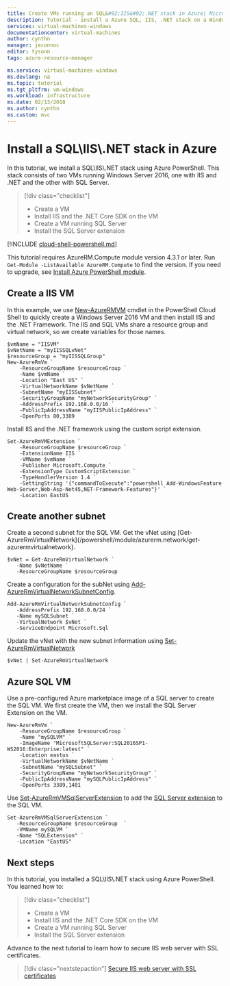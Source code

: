 ```yaml
---
title: Create VMs running an SQL&#92;IIS&#92;.NET stack in Azure| Microsoft Docs
description: Tutorial - install a Azure SQL, IIS, .NET stack on a Windows virtual machines. 
services: virtual-machines-windows
documentationcenter: virtual-machines
author: cynthn
manager: jeconnoc
editor: tysonn
tags: azure-resource-manager

ms.service: virtual-machines-windows
ms.devlang: na
ms.topic: tutorial
ms.tgt_pltfrm: vm-windows
ms.workload: infrastructure
ms.date: 02/13/2018
ms.author: cynthn
ms.custom: mvc
---
```


# Install a SQL&#92;IIS&#92;.NET stack in Azure

In this tutorial, we install a SQL&#92;IIS&#92;.NET stack using Azure PowerShell. This stack consists of two VMs running Windows Server 2016, one with IIS and .NET and the other with SQL Server.

> [!div class="checklist"]
> * Create a VM 
> * Install IIS and the .NET Core SDK on the VM
> * Create a VM running SQL Server
> * Install the SQL Server extension

[!INCLUDE [cloud-shell-powershell.md](../../../includes/cloud-shell-powershell.md)]

This tutorial requires AzureRM.Compute module version 4.3.1 or later. Run `Get-Module -ListAvailable AzureRM.Compute` to find the version. If you need to upgrade, see [Install Azure PowerShell module](/powershell/azure/install-azurerm-ps).

## Create a IIS VM 

In this example, we use [New-AzureRMVM](/powershell/module/azurerm.compute/new-azurermvm) cmdlet in the PowerShell Cloud Shell to quickly create a Windows Server 2016 VM and then install IIS and the .NET Framework. The IIS and SQL VMs share a resource group and virtual network, so we create variables for those names.


```azurepowershell-interactive
$vmName = "IISVM"
$vNetName = "myIISSQLvNet"
$resourceGroup = "myIISSQLGroup"
New-AzureRmVm `
    -ResourceGroupName $resourceGroup `
    -Name $vmName `
    -Location "East US" `
    -VirtualNetworkName $vNetName `
    -SubnetName "myIISSubnet" `
    -SecurityGroupName "myNetworkSecurityGroup" `
	-AddressPrefix 192.168.0.0/16 `
    -PublicIpAddressName "myIISPublicIpAddress" `
    -OpenPorts 80,3389 
```

Install IIS and the .NET framework using the custom script extension.

```azurepowershell-interactive
Set-AzureRmVMExtension `
    -ResourceGroupName $resourceGroup `
    -ExtensionName IIS `
    -VMName $vmName `
    -Publisher Microsoft.Compute `
    -ExtensionType CustomScriptExtension `
    -TypeHandlerVersion 1.4 `
    -SettingString '{"commandToExecute":"powershell Add-WindowsFeature Web-Server,Web-Asp-Net45,NET-Framework-Features"}' `
    -Location EastUS
```

## Create another subnet

Create a second subnet for the SQL VM. Get the vNet using [Get-AzureRmVirtualNetwork]{/powershell/module/azurerm.network/get-azurermvirtualnetwork}.

```azurepowershell-interactive
$vNet = Get-AzureRmVirtualNetwork `
   -Name $vNetName `
   -ResourceGroupName $resourceGroup
```

Create a configuration for the subNet using [Add-AzureRmVirtualNetworkSubnetConfig](/powershell/module/azurerm.network/add-azurermvirtualnetworksubnetconfig).


```azurepowershell-interactive
Add-AzureRmVirtualNetworkSubnetConfig `
   -AddressPrefix 192.168.0.0/24 `
   -Name mySQLSubnet `
   -VirtualNetwork $vNet `
   -ServiceEndpoint Microsoft.Sql
```

Update the vNet with the new subnet information using [Set-AzureRmVirtualNetwork](/powershell/module/azurerm.network/set-azurermvirtualnetwork)
   
```azurepowershell-interactive   
$vNet | Set-AzureRmVirtualNetwork
```

## Azure SQL VM

Use a pre-configured Azure marketplace image of a SQL server to create the SQL VM. We first create the VM, then we install the SQL Server Extension on the VM. 


```azurepowershell-interactive
New-AzureRmVm `
    -ResourceGroupName $resourceGroup `
    -Name "mySQLVM" `
	-ImageName "MicrosoftSQLServer:SQL2016SP1-WS2016:Enterprise:latest" `
    -Location eastus `
    -VirtualNetworkName $vNetName `
    -SubnetName "mySQLSubnet" `
    -SecurityGroupName "myNetworkSecurityGroup" `
    -PublicIpAddressName "mySQLPublicIpAddress" `
    -OpenPorts 3389,1401 
```

Use [Set-AzureRmVMSqlServerExtension](/powershell/module/azurerm.compute/set-azurermvmsqlserverextension) to add the [SQL Server extension](/sql/virtual-machines-windows-sql-server-agent-extension.md) to the SQL VM.

```azurepowershell-interactive
Set-AzureRmVMSqlServerExtension `
   -ResourceGroupName $resourceGroup  `
   -VMName mySQLVM `
   -Name "SQLExtension" `
   -Location "EastUS"
```

## Next steps

In this tutorial, you installed a SQL&#92;IIS&#92;.NET stack using Azure PowerShell. You learned how to:

> [!div class="checklist"]
> * Create a VM 
> * Install IIS and the .NET Core SDK on the VM
> * Create a VM running SQL Server
> * Install the SQL Server extension

Advance to the next tutorial to learn how to secure IIS web server with SSL certificates.

> [!div class="nextstepaction"]
> [Secure IIS web server with SSL certificates](tutorial-secure-web-server.md)

